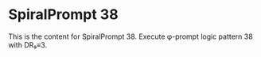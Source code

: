 # SpiralPrompt 38

This is the content for SpiralPrompt 38.
Execute φ-prompt logic pattern 38 with DR₉≡3.
